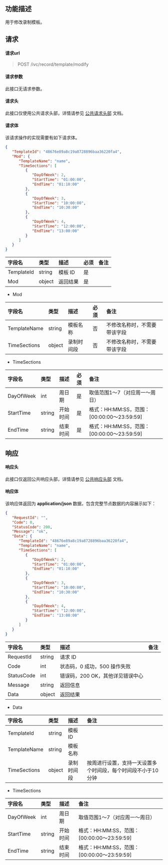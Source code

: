 ## 功能描述

用于修改录制模板。

## 请求

#### 请求url

> POST /ivc/record/template/modify

#### 请求参数

此接口无请求参数。

#### 请求头

此接口仅使用公共请求头部，详情请参见 [公共请求头部](https://cloud.tencent.com/document/product/1344/50451) 文档。

#### 请求体

该请求操作的实现需要有如下请求体。

```json
{
   "TemplateId": "48676e89a8c19a8728896baa36220fa4",
   "Mod": {
      "TemplateName": "name",
      "TimeSections": [
         {
            "DayOfWeek": 2,
            "StartTime": "01:00:00",
            "EndTime": "01:10:00"
         },
         {
            "DayOfWeek": 3,
            "StartTime": "10:00:00",
            "EndTime": "10:30:00"
         },
         {
            "DayOfWeek": 4,
            "StartTime": "12:00:00",
            "EndTime": "13:00:00"
         }
      ]
   }
}
```

| 字段名     | 类型   | 描述     | 必须 | 备注 |
| :--------- | :----- | :------- | :--- | :--- |
| TemplateId | string | 模板 ID   | 是   |      |
| Mod        | object | 返回结果 | 是   |      |

+ Mod

| 字段名       | 类型   | 描述       | 必须 | 备注                         |
| :----------- | :----- | :--------- | :--- | :--------------------------- |
| TemplateName | string | 模板名称   | 否   | 不修改名称时，不需要带该字段 |
| TimeSections | object | 录制时间段 | 否   | 不修改名称时，不需要带该字段 |

+ TimeSections

| 字段名    | 类型   | 描述     | 必须 | 备注                                       |
| :-------- | :----- | :------- | :--- | :----------------------------------------- |
| DayOfWeek | int    | 周日期   | 是   | 取值范围1～7（对应周一～周日）             |
| StartTime | string | 开始时间 | 是   | 格式：HH:MM:SS，范围：[00:00:00～23:59:59] |
| EndTime   | string | 结束时间 | 是   | 格式：HH:MM:SS，范围：[00:00:00～23:59:59] |

## 响应

#### 响应头

此接口仅返回公共响应头部，详情请参见 [公共响应头部](https://cloud.tencent.com/document/product/1344/50452) 文档。

#### 响应体

该响应体返回为 **application/json** 数据，包含完整节点数据的内容展示如下：

```json
{
   "RequestId": "",
   "Code": 0,
   "StatusCode": 200,
   "Message": "ok",
   "Data": {
      "TemplateId": "48676e89a8c19a8728896baa36220fa4",
      "TemplateName": "name",
      "TimeSections": [
         {
            "DayOfWeek": 2,
            "StartTime": "01:00:00",
            "EndTime": "01:10:00"
         },
         {
            "DayOfWeek": 3,
            "StartTime": "10:00:00",
            "EndTime": "10:30:00"
         },
         {
            "DayOfWeek": 4,
            "StartTime": "12:00:00",
            "EndTime": "13:00:00"
         }
      ]
   }
}
```

| 字段名     | 类型   | 描述                             | 备注 |
| :--------- | :----- | :------------------------------- | :--- |
| RequestId  | string | 请求 ID                           |      |
| Code       | int    | 状态码，0 成功，500 操作失败     |      |
| StatusCode | int    | 错误码，200 OK，其他详见错误中心 |      |
| Message    | string | 返回信息                         |      |
| Data       | object | 返回结果                         |      |

+ Data

| 字段名       | 类型   | 描述       | 备注                                                         |
| :----------- | :----- | :--------- | :----------------------------------------------------------- |
| TemplateId   | string | 模板 ID     |                                                              |
| TemplateName | string | 模板名称   |                                                              |
| TimeSections | object | 录制时间段 | 按周进行设置，支持一天设置多个时间段，每个时间段不小于10分钟 |

+ TimeSections

| 字段名    | 类型   | 描述     | 备注                                       |
| :-------- | :----- | :------- | :----------------------------------------- |
| DayOfWeek | int    | 周日期   | 取值范围1～7（对应周一～周日）             |
| StartTime | string | 开始时间 | 格式：HH:MM:SS，范围：[00:00:00～23:59:59] |
| EndTime   | string | 结束时间 | 格式：HH:MM:SS，范围：[00:00:00～23:59:59] |

